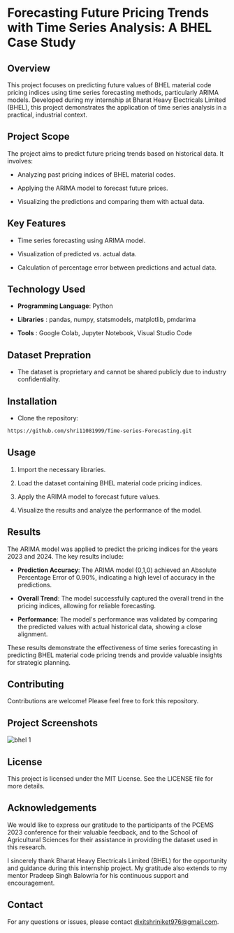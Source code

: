 # Forecasting Future Pricing Trends with Time Series Analysis: A BHEL Case Study

## Overview

This project focuses on predicting future values of BHEL material code pricing indices using time series forecasting methods, particularly ARIMA models. Developed during my internship at Bharat Heavy Electricals Limited (BHEL), this project demonstrates the application of time series analysis in a practical, industrial context.

## Project Scope

The project aims to predict future pricing trends based on historical data. It involves:

* Analyzing past pricing indices of BHEL material codes.

* Applying the ARIMA model to forecast future prices.

* Visualizing the predictions and comparing them with actual data.
## Key Features

* Time series forecasting using ARIMA model.

* Visualization of predicted vs. actual data.

* Calculation of percentage error between predictions and actual data.
## Technology Used

* **Programming Language**: Python

* **Libraries** : pandas, numpy, statsmodels, matplotlib, pmdarima

* **Tools** : Google Colab, Jupyter Notebook, Visual Studio Code
## Dataset Prepration

* The dataset is proprietary and cannot be shared publicly due to industry confidentiality.
## Installation

* Clone the repository:

```bash
https://github.com/shri11081999/Time-series-Forecasting.git
```
## Usage

1. Import the necessary libraries.

2. Load the dataset containing BHEL material code pricing indices.

3. Apply the ARIMA model to forecast future values.

4. Visualize the results and analyze the performance of the model.
## Results

The ARIMA model was applied to predict the pricing indices for the years 2023 and 2024. The key results include:

* **Prediction Accuracy**:  The ARIMA model (0,1,0) achieved an Absolute Percentage Error of 0.90%, indicating a high level of accuracy in the predictions.

* **Overall Trend**: The model successfully captured the overall trend in the pricing indices, allowing for reliable forecasting.

* **Performance**: The model's performance was validated by comparing the predicted values with actual historical data, showing a close alignment.

These results demonstrate the effectiveness of time series forecasting in predicting BHEL material code pricing trends and provide valuable insights for strategic planning.

## Contributing

Contributions are welcome! Please feel free to fork this repository.
## Project Screenshots

![bhel 1](https://github.com/user-attachments/assets/e6b348a0-3e7b-4335-8969-9ad1b3eacb74)

## License

This project is licensed under the MIT License. See the LICENSE file for more details.

## Acknowledgements

We would like to express our gratitude to the participants of the PCEMS 2023 conference for their valuable feedback, and to the School of Agricultural Sciences for their assistance in providing the dataset used in this research.

I sincerely thank Bharat Heavy Electricals Limited (BHEL) for the opportunity and guidance during this internship project. My gratitude also extends to my mentor Pradeep Singh Balowria for his continuous support and encouragement.

## Contact

For any questions or issues, please contact dixitshriniket976@gmail.com.

